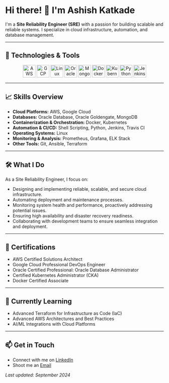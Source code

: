 # Hi there! 👋 I'm Ashish Katkade



I'm a **Site Reliability Engineer (SRE)** with a passion for building scalable and reliable systems. I specialize in cloud infrastructure, automation, and database management.

---

## 🔧 **Technologies & Tools**

<p align="center">
  <img src="https://img.icons8.com/color/48/000000/amazon-web-services.png" alt="AWS" width="40" height="40"/>
  <img src="https://img.icons8.com/color/48/000000/google-cloud.png" alt="GCP" width="40" height="40"/>
  <img src="https://img.icons8.com/color/48/000000/linux.png" alt="Linux" width="40" height="40"/>
  <img src="https://img.icons8.com/color/48/000000/oracle-logo.png" alt="Oracle Database" width="40" height="40"/>
  <img src="https://img.icons8.com/color/48/000000/mongodb.png" alt="MongoDB" width="40" height="40"/>
  <img src="https://img.icons8.com/color/48/000000/docker.png" alt="Docker" width="40" height="40"/>
  <img src="https://img.icons8.com/color/48/000000/kubernetes.png" alt="Kubernetes" width="40" height="40"/>
  <img src="https://img.icons8.com/color/48/000000/python.png" alt="Python" width="40" height="40"/>
  <img src="https://img.icons8.com/color/48/000000/jenkins.png" alt="Jenkins" width="40" height="40"/>
</p>

---

## 📈 **Skills Overview**

- **Cloud Platforms:** AWS, Google Cloud
- **Databases:** Oracle Database, Oracle Goldengate, MongoDB
- **Containerization & Orchestration:** Docker, Kubernetes
- **Automation & CI/CD:** Shell Scripting, Python, Jenkins, Travis CI
- **Operating Systems:** Linux
- **Monitoring & Analysis:** Prometheus, Grafana, ELK Stack
- **Other Tools:** Git, Ansible, Terraform

---

## 🛠️ **What I Do**

As a Site Reliability Engineer, I focus on:

- Designing and implementing reliable, scalable, and secure cloud infrastructure.
- Automating deployment and maintenance processes.
- Monitoring system health and performance, proactively addressing potential issues.
- Ensuring high availability and disaster recovery readiness.
- Collaborating with development teams to ensure seamless integration and deployment.

---

## 📝 **Certifications**

- AWS Certified Solutions Architect
- Google Cloud Professional DevOps Engineer
- Oracle Certified Professional: Oracle Database Administrator
- Certified Kubernetes Administrator (CKA)
- Docker Certified Associate

---

## 🌱 **Currently Learning**

- Advanced Terraform for Infrastructure as Code (IaC)
- Advanced AWS Architectures and Best Practices
- AI/ML Integrations with Cloud Platforms

---

## 📫 **Get in Touch**

- Connect with me on [LinkedIn](linkedin.com/in/ashish-katkade-604a23229)
- Shoot me an [Email](mailto:asbkatkade@gmail.com)


_Last updated: September 2024_

